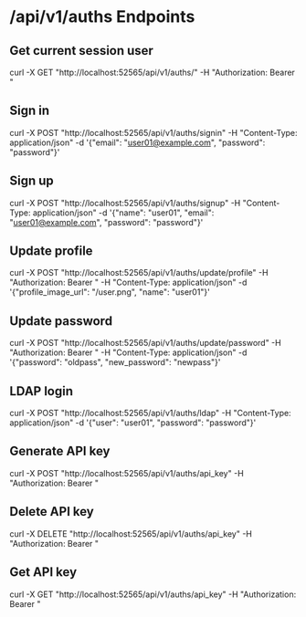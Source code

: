 # /api/v1/auths Endpoints

## Get current session user
curl -X GET "http://localhost:52565/api/v1/auths/" -H "Authorization: Bearer <token>"

## Sign in
curl -X POST "http://localhost:52565/api/v1/auths/signin" -H "Content-Type: application/json" -d '{"email": "user01@example.com", "password": "password"}'

## Sign up
curl -X POST "http://localhost:52565/api/v1/auths/signup" -H "Content-Type: application/json" -d '{"name": "user01", "email": "user01@example.com", "password": "password"}'

## Update profile
curl -X POST "http://localhost:52565/api/v1/auths/update/profile" -H "Authorization: Bearer <token>" -H "Content-Type: application/json" -d '{"profile_image_url": "/user.png", "name": "user01"}'

## Update password
curl -X POST "http://localhost:52565/api/v1/auths/update/password" -H "Authorization: Bearer <token>" -H "Content-Type: application/json" -d '{"password": "oldpass", "new_password": "newpass"}'

## LDAP login
curl -X POST "http://localhost:52565/api/v1/auths/ldap" -H "Content-Type: application/json" -d '{"user": "user01", "password": "password"}'

## Generate API key
curl -X POST "http://localhost:52565/api/v1/auths/api_key" -H "Authorization: Bearer <token>"

## Delete API key
curl -X DELETE "http://localhost:52565/api/v1/auths/api_key" -H "Authorization: Bearer <token>"

## Get API key
curl -X GET "http://localhost:52565/api/v1/auths/api_key" -H "Authorization: Bearer <token>"
